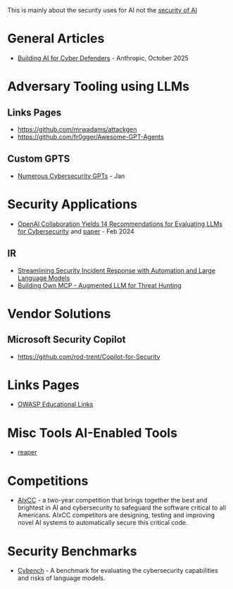 This is mainly about the security uses for AI not the [security of AI](secsafe.md)

# General Articles
- [Building AI for Cyber Defenders](https://www.anthropic.com/research/building-ai-cyber-defenders) - Anthropic, October 2025

# Adversary Tooling using LLMs
## Links Pages
- https://github.com/mrwadams/attackgen
- https://github.com/fr0gger/Awesome-GPT-Agents

## Custom GPTS
- [Numerous Cybersecurity GPTs](https://medium.com/@santosomar/numerous-cybersecurity-gpts-c8e89d454444) - Jan

# Security Applications
- [OpenAI Collaboration Yields 14 Recommendations for Evaluating LLMs for Cybersecurity](https://insights.sei.cmu.edu/blog/openai-collaboration-yields-14-recommendations-for-evaluating-llms-for-cybersecurity/) and [paper](https://insights.sei.cmu.edu/documents/5834/SEIOpenAICyberSecWhitepaper_FINAL.pdf) - Feb 2024

## IR
- [Streamlining Security Incident Response with Automation and Large Language Models](https://engineering.mercari.com/en/blog/entry/20241206-streamlining-security-incident-response-with-automation-and-large-language-models/)
- [Building Own MCP - Augmented LLM for Threat Hunting](https://tierzerosecurity.co.nz/2025/04/29/mcp-llm.html)

# Vendor Solutions
## Microsoft Security Copilot
- https://github.com/rod-trent/Copilot-for-Security

# Links Pages
- [OWASP Educational Links](https://owasp.org/www-project-top-10-for-large-language-model-applications/resources/)

# Misc Tools AI-Enabled Tools
- [reaper](https://github.com/ghostsecurity/reaper)

# Competitions
- [AIxCC](https://aicyberchallenge.com/) - a two-year competition that brings together the best and brightest in AI and cybersecurity to safeguard the software critical to all Americans. AIxCC competitors are designing, testing and improving novel AI systems to automatically secure this critical code.

# Security Benchmarks
- [Cybench](https://cybench.github.io/) - A benchmark for evaluating the cybersecurity capabilities and risks of language models.
